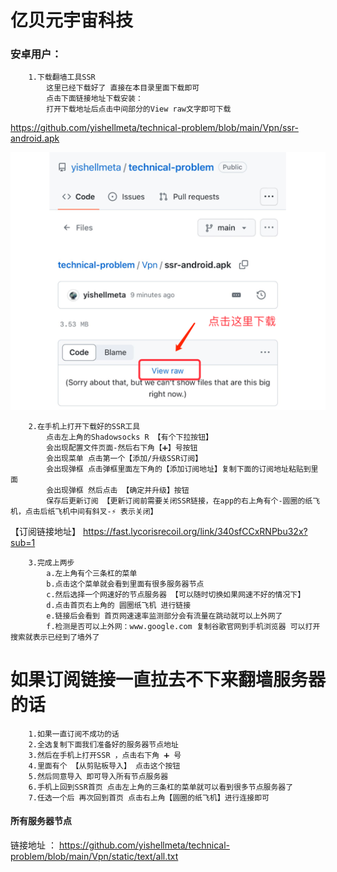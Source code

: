 # 亿贝元宇宙科技
 


### 安卓用户： 
        1.下载翻墙工具SSR
            这里已经下载好了 直接在本目录里面下载即可 
            点击下面链接地址下载安装：
            打开下载地址后点击中间部分的View raw文字即可下载
            
https://github.com/yishellmeta/technical-problem/blob/main/Vpn/ssr-android.apk


![示例图片](./static/images/0.png)


        2.在手机上打开下载好的SSR工具
            点击左上角的Shadowsocks R 【有个下拉按钮】
            会出现配置文件页面-然后右下角【➕】号按钮
            会出现菜单 点击第一个【添加/升级SSR订阅】
            会出现弹框 点击弹框里面左下角的【添加订阅地址】复制下面的订阅地址粘贴到里面
            会出现弹框 然后点击 【确定并升级】按钮
            保存后更新订阅 【更新订阅前需要关闭SSR链接，在app的右上角有个-圆圈的纸飞机，点击后纸飞机中间有斜叉-⚡︎ 表示关闭】

【订阅链接地址】
        https://fast.lycorisrecoil.org/link/340sfCCxRNPbu32x?sub=1
            
 

        3.完成上两步
            a.左上角有个三条杠的菜单
            b.点击这个菜单就会看到里面有很多服务器节点
            c.然后选择一个网速好的节点服务器 【可以随时切换如果网速不好的情况下】
            d.点击首页右上角的 圆圈纸飞机 进行链接 
            e.链接后会看到 首页网速速率监测部分会有流量在跳动就可以上外网了
            f.检测是否可以上外网：www.google.com 复制谷歌官网到手机浏览器 可以打开搜索就表示已经到了墙外了


# 如果订阅链接一直拉去不下来翻墙服务器的话 
    
        1.如果一直订阅不成功的话 
        2.全选复制下面我们准备好的服务器节点地址 
        3.然后在手机上打开SSR ，点击右下角 ➕ 号 
        4.里面有个 【从剪贴板导入】 点击这个按钮
        5.然后同意导入 即可导入所有节点服务器
        6.手机上回到SSR首页 点击左上角的三条杠的菜单就可以看到很多节点服务器了
        7.任选一个后 再次回到首页 点击右上角【圆圈的纸飞机】进行连接即可
        

#### 所有服务器节点

链接地址 ： https://github.com/yishellmeta/technical-problem/blob/main/Vpn/static/text/all.txt
 
    
        




